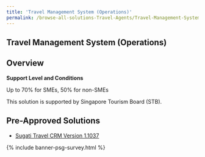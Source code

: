 ```yaml
---
title: 'Travel Management System (Operations)'
permalink: /browse-all-solutions-Travel-Agents/Travel-Management-System--Operations-
---
```


## Travel Management System (Operations)
## Overview

**Support Level and Conditions**

Up to 70% for SMEs, 50% for non-SMEs

This solution is supported by Singapore Tourism Board (STB).

## Pre-Approved Solutions

- <a href='/productivity-solutions-grant/solutionrepo/solution2569' target='_blank'>Sugati Travel CRM Version 1.1037</a><br>

{% include banner-psg-survey.html %}
